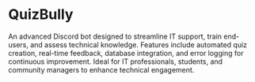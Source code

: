 # QuizBully
An advanced Discord bot designed to streamline IT support, train end-users, and assess technical knowledge. Features include automated quiz creation, real-time feedback, database integration, and error logging for continuous improvement. Ideal for IT professionals, students, and community managers to enhance technical engagement.

